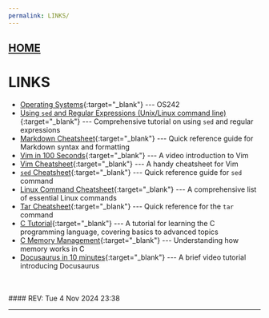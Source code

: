 ```yaml
---
permalink: LINKS/
---
```


## [HOME](../)

# LINKS

* [Operating Systems](https://os.vlsm.org/){:target="_blank"} --- OS242
* [Using `sed` and Regular Expressions (Unix/Linux command line)](https://youtu.be/QaGhpqRll_k?si=MAiwV_F4UvC12Px4){:target="_blank"} --- Comprehensive tutorial on using `sed` and regular expressions
* [Markdown Cheatsheet](https://github.com/adam-p/markdown-here/wiki/Markdown-Cheatsheet){:target="_blank"} --- Quick reference guide for Markdown syntax and formatting
* [Vim in 100 Seconds](https://www.youtube.com/watch?v=-txKSRn0qeA){:target="_blank"} --- A video introduction to Vim
* [Vim Cheatsheet](https://vim.rtorr.com/){:target="_blank"} --- A handy cheatsheet for Vim
* [`sed` Cheatsheet](https://quickref.me/sed){:target="_blank"} --- Quick reference guide for `sed` command
* [Linux Command Cheatsheet](https://phoenixnap.com/kb/wp-content/uploads/2023/11/linux-commands-cheat-sheet-pdf.pdf){:target="_blank"} --- A comprehensive list of essential Linux commands
* [Tar Cheatsheet](https://devhints.io/tar){:target="_blank"} --- Quick reference for the `tar` command
* [C Tutorial](https://www.w3schools.com/c/index.php){:target="_blank"} --- A tutorial for learning the C programming language, covering basics to advanced topics
* [C Memory Management](https://www.w3schools.com/c/c_memory_management.php){:target="_blank"} --- Understanding how memory works in C
* [Docusaurus in 10 minutes](https://www.youtube.com/watch?v=Jb6XGXOk6C8){:target="_blank"} --- A brief video tutorial introducing Docusaurus
<br>
<br>
#### REV: Tue 4 Nov 2024 23:38
<hr>
